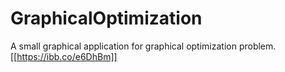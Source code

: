 # GraphicalOptimization
A small graphical application for graphical optimization problem.
[[https://ibb.co/e6DhBm]]

